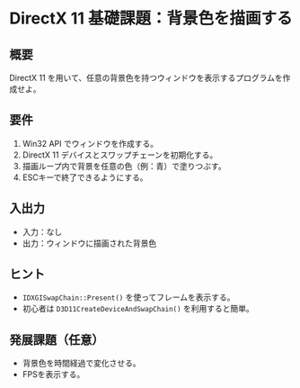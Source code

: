 # DirectX 11 基礎課題：背景色を描画する

## 概要
DirectX 11 を用いて、任意の背景色を持つウィンドウを表示するプログラムを作成せよ。

## 要件
1. Win32 API でウィンドウを作成する。
2. DirectX 11 デバイスとスワップチェーンを初期化する。
3. 描画ループ内で背景を任意の色（例：青）で塗りつぶす。
4. ESCキーで終了できるようにする。

## 入出力
- 入力：なし
- 出力：ウィンドウに描画された背景色

## ヒント
- `IDXGISwapChain::Present()` を使ってフレームを表示する。
- 初心者は `D3D11CreateDeviceAndSwapChain()` を利用すると簡単。

## 発展課題（任意）
- 背景色を時間経過で変化させる。
- FPSを表示する。
